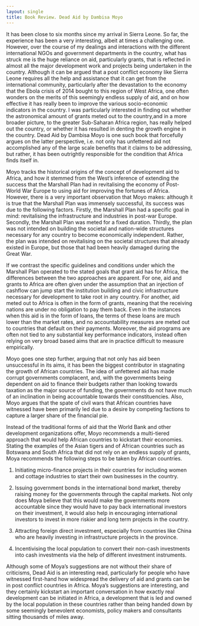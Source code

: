 ```yaml
---
layout: single
title: Book Review. Dead Aid by Dambisa Moyo
--- 
```




It has been close to six months since my arrival in Sierra Leone. So far, the experience has been a very interesting, albeit at times a challenging one. However, over the course of my dealings and interactions with the different international NGOs and government departments in the country, what has struck me is the huge reliance on aid, particularly grants, that is reflected in almost all the major development work and projects being undertaken in the country. Although it can be argued that a post conflict economy like Sierra Leone requires all the help and assistance that it can get from the international community, particularly after the devastation to the economy that the Ebola crisis of 2014 bought to this region of West Africa, one often wonders on the merits of this seemingly endless supply of aid, and on how effective it has really been to improve the various socio-economic indicators in the country. I was particularly interested in finding out whether the astronomical amount of grants meted out to the country,and in a more broader picture, to the greater Sub-Saharan Africa region, has really helped out the country, or whether it has resulted in denting the growth engine in the country. Dead Aid by Dambisa Moyo is one such book that forcefully argues on the latter perspective, i.e. not only has unfettered aid not accomplished any of the large scale benefits that it claims to be addressing, but rather, it has been outrightly responsible for the condition that Africa finds itself in.

Moyo tracks the historical origins of the concept of development aid to Africa, and how it stemmed from the West’s inference of extending the success that the Marshall Plan had in revitalising the economy of Post-World War Europe to using aid for improving the fortunes of Africa. However, there is a very important observation that Moyo makes: although it is true that the Marshall Plan was immensely successful, its success was due to the following factors. Firstly, the Marshall Plan had a specific goal in mind: revitalising the infrastructure and industries in post-war Europe. Secondly, the Marshall Plan was meted for a fixed duration. Thirdly, the plan was not intended on building the societal and nation-wide structures necessary for any country to become economically independent. Rather, the plan was intended on revitalising on the societal structures that already existed in Europe, but those that had been heavily damaged during the Great War.

If we contrast the specific guidelines and conditions under which the Marshall Plan operated to the stated goals that grant aid has for Africa, the differences between the two approaches are apparent. For one, aid and grants to Africa are often given under the assumption that an injection of cashflow can jump start the institution building and civic infrastructure necessary for development to take root in any country. For another, aid meted out to Africa is often in the form of grants, meaning that the receiving nations are under no obligation to pay them back. Even in the instances when this aid is in the form of loans, the terms of these loans are much lower than the market rates, and no accountability measures are meted out to countries that default on their payments. Moreover, the aid programs are often not tied to any substantial key performance indicators, instead often relying on very broad based aims that are in practice difficult to measure empirically.

Moyo goes one step further, arguing that not only has aid been unsuccessful in its aims, it has been the biggest contributor in stagnating the growth of African countries. The idea of unfettered aid has made corrupt governments complacent, and, with the governments being dependent on aid to finance their budgets rather than looking towards taxation as the major source of funding, the governments do not have much of an inclination in being accountable towards their constituencies. Also, Moyo argues that the spate of civil wars that African countries have witnessed have been primarily led due to a desire by competing factions to capture a larger share of the financial pie.

Instead of the traditional forms of aid that the World Bank and other development organizations offer, Moyo recommends a multi-tiered approach that would help African countries to kickstart their economies. Stating the examples of the Asian tigers and of African countries such as Botswana and South Africa that did not rely on an endless supply of grants, Moya recommends the following steps to be taken by African countries.

1. Initiating micro-finance projects in their countries for including women and cottage industries to start their own businesses in the country.

2. Issuing government bonds in the international bond market, thereby raising money for the governments through the capital markets. Not only does Moya believe that this would make the governments more accountable since they would have to pay back international investors on their investment, it would also help in encouraging international investors to invest in more riskier and long term projects in the country.

3. Attracting foreign direct investment, especially from countries like China who are heavily investing in infrastructure projects in the province.

4. Incentivising the local population to convert their non-cash investments into cash investments via the help of different  investment instruments.

Although some of Moya’s suggestions are not without their share of criticisms, Dead Aid is an interesting read, particularly for people who have witnessed first-hand how widespread the delivery of aid and grants can be in post conflict countries in Africa. Moya’s suggestions are interesting, and they certainly kickstart an important conversation in how exactly real development can be initiated in Africa, a development that is led and owned by the local population in these countries rather than being handed down by some seemingly benevolent economists, policy makers and consultants sitting thousands of miles away.